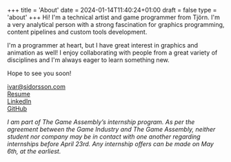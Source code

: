 +++
title = 'About'
date = 2024-01-14T11:40:24+01:00
draft = false
type = 'about'
+++
Hi! I'm a technical artist and game programmer from Tjörn. I'm a very analytical person with a strong fascination for graphics programming, content pipelines and custom tools development. 

I'm a programmer at heart, but I have great interest in graphics and animation as well! I enjoy collaborating with people from a great variety of disciplines and I'm always eager to learn something new.

Hope to see you soon!

[ivar@sidorsson.com](mailto:ivar@sidorsson.com)  
[Resume](/Ivar%20Sidorsson%20Resume.pdf)  
[LinkedIn](https://www.linkedin.com/in/ivar-sidorsson/)  
[GitHub](https://github.com/fluffy-kalashnikov)  

*I am part of The Game Assembly’s internship program. As per the agreement between the Game Industry and The Game Assembly, neither student nor company may be in contact with one another regarding internships before April 23rd. Any internship offers can be made on May 6th, at the earliest.*